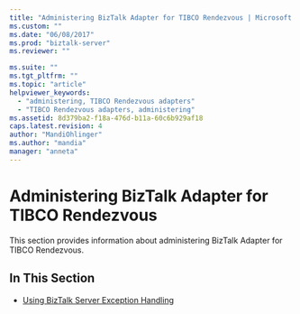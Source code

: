 ```yaml
---
title: "Administering BizTalk Adapter for TIBCO Rendezvous | Microsoft Docs"
ms.custom: ""
ms.date: "06/08/2017"
ms.prod: "biztalk-server"
ms.reviewer: ""

ms.suite: ""
ms.tgt_pltfrm: ""
ms.topic: "article"
helpviewer_keywords: 
  - "administering, TIBCO Rendezvous adapters"
  - "TIBCO Rendezvous adapters, administering"
ms.assetid: 8d379ba2-f18a-476d-b11a-60c6b929af18
caps.latest.revision: 4
author: "MandiOhlinger"
ms.author: "mandia"
manager: "anneta"
---
```

# Administering BizTalk Adapter for TIBCO Rendezvous
This section provides information about administering BizTalk Adapter for TIBCO Rendezvous.  
  
## In This Section  
  
-   [Using BizTalk Server Exception Handling](../core/using-biztalk-server-exception-handling4.md)